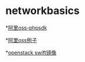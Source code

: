 # networkbasics

*[阿里oss-phpsdk](https://m.aliyun.com/doc/document_detail/32099.html?spm=5176.product31815.3.57.tWoXX8)

*[阿里oss例子](http://blog.csdn.net/liujiahan629629/article/details/45290311)

*[openstack swift镜像](https://hub.docker.com/r/morrisjobke/docker-swift-onlyone/)
